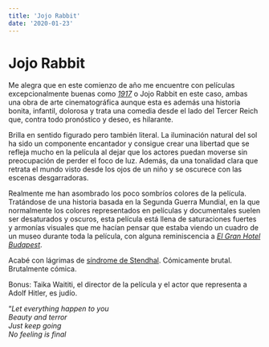 ```yaml
---
title: 'Jojo Rabbit'
date: '2020-01-23'
---
```


# Jojo Rabbit

Me alegra que en este comienzo de año me encuentre con películas excepcionalmente buenas como [*1917*](https://www.google.es/url?sa=t&rct=j&q=&esrc=s&source=web&cd=1&ved=2ahUKEwjxuritwpnnAhWF3OAKHX1CBksQFjAAegQIBxAC&url=https%3A%2F%2Fwww.imdb.com%2Ftitle%2Ftt8579674%2F&usg=AOvVaw3lXfD-5udEbjH7mnXlFhY3) o Jojo Rabbit en este caso, ambas una obra de arte cinematográfica aunque esta es además una historia bonita, infantil, dolorosa y trata una comedia desde el lado del Tercer Reich que, contra todo pronóstico y deseo, es hilarante.

Brilla en sentido figurado pero también literal. La iluminación natural del sol ha sido un componente encantador y consigue crear una libertad que se refleja mucho en la película al dejar que los actores puedan moverse sin preocupación de perder el foco de luz. Además, da una tonalidad clara que retrata el mundo visto desde los ojos de un niño y se oscurece con las escenas desgarradoras.

Realmente me han asombrado los poco sombríos colores de la película. Tratándose de una historia basada en la Segunda Guerra Mundial, en la que normalmente los colores representados en películas y documentales suelen ser desaturados y oscuros, esta película está llena de saturaciones fuertes y armonías visuales que me hacían pensar que estaba viendo un cuadro de un museo durante toda la película, con alguna reminiscencia a [*El Gran Hotel Budapest*](https://www.google.es/url?sa=t&rct=j&q=&esrc=s&source=web&cd=31&ved=2ahUKEwjX1LqfwpnnAhUQnxQKHTe5BIIQoiQwHnoECBkQBw&url=https%3A%2F%2Fwww.imdb.com%2Ftitle%2Ftt2278388%2F&usg=AOvVaw1BLaSKUMq-xdiQerF2ID4u).

Acabé con lágrimas de [síndrome de Stendhal](https://es.wikipedia.org/wiki/S%C3%ADndrome_de_Stendhal). Cómicamente brutal. Brutalmente cómica.

Bonus: Taika Waititi, el director de la película y el actor que representa a Adolf Hitler, es judío.

“*Let everything happen to you*  
*Beauty and terror*  
*Just keep going*  
*No feeling is final*  